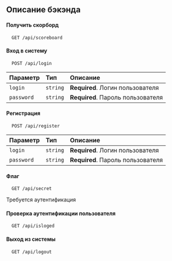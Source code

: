 
## Описание бэкэнда

#### Получить скорборд

```http
  GET /api/scoreboard
```


#### Вход в систему

```http
  POST /api/login
```

| Параметр | Тип     | Описание                       |
| :-------- | :------- | :-------------------------------- |
| `login`      | `string` | **Required**. Логин пользователя |
| `password`      | `string` | **Required**. Пароль пользователя |

#### Регистрация

```http
  POST /api/register
```

| Параметр | Тип     | Описание                       |
| :-------- | :------- | :-------------------------------- |
| `login`      | `string` | **Required**. Логин пользователя |
| `password`      | `string` | **Required**. Пароль пользователя |

#### Флаг

```http
  GET /api/secret
```
Требуется аутентификация

#### Проверка аутентификации пользователя

```http
  GET /api/isloged
```

#### Выход из системы

```http
  GET /api/logout
```


